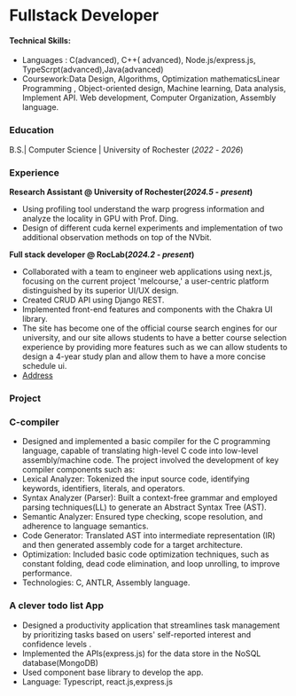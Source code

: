 # Fullstack Developer

#### Technical Skills: 
- Languages : C(advanced), C++( advanced), Node.js/express.js, TypeScrpt(advanced),Java(advanced)
- Coursework:Data Design, Algorithms, Optimization mathematicsLinear Programming , Object-oriented design, Machine learning, Data analysis, Implement API. Web development, Computer Organization, Assembly language.

### Education
B.S.| Computer Science | University of Rochester (_2022_ - _2026_)

### Experience

**Research Assistant @ University of Rochester(_2024.5_ - _present_)**
- Using profiling tool understand the warp progress information and analyze the locality in GPU with Prof. Ding.
- Design of different cuda kernel experiments and implementation of two additional observation methods on top of the NVbit.

**Full stack developer @ RocLab(_2024.2_ - _present_)**
- Collaborated with a team to engineer web applications using next.js, focusing on the current project 'melcourse,' a user-centric platform distinguished by its superior UI/UX design.
- Created CRUD API using Django REST.
- Implemented front-end features and components with the Chakra UI library.
- The site has become one of the official course search engines for our university, and our site allows students to have a better course selection experience by providing more features such as we can allow students to design a 4-year study plan and allow them to have a more concise schedule ui.
- [Address](https://melcourses.com/)

### Project
### C-compiler
- Designed and implemented a basic compiler for the C programming language, capable of translating high-level C code into low-level assembly/machine code. The project involved the development of key compiler components such as:
-	Lexical Analyzer: Tokenized the input source code, identifying keywords, identifiers, literals, and operators.
-	Syntax Analyzer (Parser): Built a context-free grammar and employed parsing techniques(LL) to generate an Abstract Syntax Tree (AST).
- Semantic Analyzer: Ensured type checking, scope resolution, and adherence to language semantics.
-	Code Generator: Translated AST into intermediate representation (IR) and then generated assembly code for a target architecture.
-	Optimization: Included basic code optimization techniques, such as constant folding, dead code elimination, and loop unrolling, to improve performance.
-	Technologies: C, ANTLR, Assembly language.

### A clever todo list App
-	Designed a productivity application that streamlines task management by prioritizing tasks based on users' self-reported interest and confidence levels .
-	Implemented the APIs(express.js) for the data store in the NoSQL database(MongoDB)
-	Used component base library to develop the app.
-	Language: Typescript, react.js,express.js 
